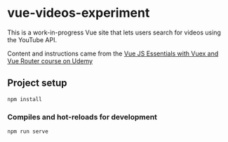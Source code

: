 # vue-videos-experiment

This is a work-in-progress Vue site that lets users search for videos using the YouTube API.

Content and instructions came from the [Vue JS Essentials with Vuex and Vue Router course on Udemy](https://www.udemy.com/course/vue-js-course/)

## Project setup
```
npm install
```

### Compiles and hot-reloads for development
```
npm run serve
```